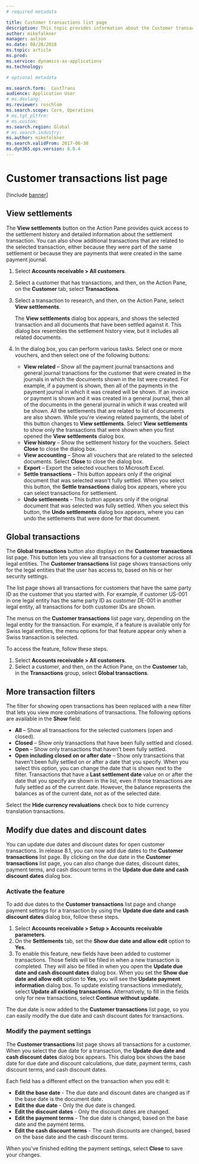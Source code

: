 ```yaml
---
# required metadata

title: Customer transactions list page
description: This topic provides information about the Customer transactions list page for Microsoft Dynamics 365 Finance.
author: mikefalkner
manager: aolson
ms.date: 08/28/2018
ms.topic: article
ms.prod: 
ms.service: dynamics-ax-applications
ms.technology: 

# optional metadata

ms.search.form:  CustTrans
audience: Application User
# ms.devlang: 
ms.reviewer: roschlom
ms.search.scope: Core, Operations
# ms.tgt_pltfrm: 
# ms.custom: 
ms.search.region: Global 
# ms.search.industry: 
ms.author: mikefalkner
ms.search.validFrom: 2017-06-30
ms.dyn365.ops.version: 8.0.4
---
```


# Customer transactions list page

[!include [banner](../includes/banner.md)]

## View settlements

The **View settlements** button on the Action Pane provides quick access to the settlement history and detailed information about the settlement transaction. You can also show additional transactions that are related to the selected transaction, either because they were part of the same settlement or because they are payments that were created in the same payment journal.

1. Select **Accounts receivable \> All customers**.
2. Select a customer that has transactions, and then, on the Action Pane, on the **Customer** tab, select **Transactions**.
3. Select a transaction to research, and then, on the Action Pane, select **View settlements**.

    The **View settlements** dialog box appears, and shows the selected transaction and all documents that have been settled against it. This dialog box resembles the settlement history view, but it includes all related documents.

4. In the dialog box, you can perform various tasks. Select one or more vouchers, and then select one of the following buttons:

    - **View related** – Show all the payment journal transactions and general journal tranactions for the customer that were created in the journals in which the documents shown in the list were created. For example, if a payment is shown, then all of the payments in the payment journal in which it was created will be shown. If an invoice or payment is shown and it was created in a general journal, then all of the documents in the general journal in which it was created will be shown. All the settlements that are related to list of documents are also shown. While you're viewing related payments, the label of this button changes to **View settlements**. Select **View settlements** to show only the transactions that were shown when you first opened the **View settlements** dialog box.
    - **View history** – Show the settlement history for the vouchers. Select **Close** to close the dialog box.
    - **View accounting** – Show all vouchers that are related to the selected documents. Select **Close** to close the dialog box.
    - **Export** – Export the selected vouchers to Microsoft Excel.
    - **Settle transactions** – This button appears only if the original document that was selected wasn't fully settled. When you select this button, the **Settle transactions** dialog box appears, where you can select transactions for settlement.
    - **Undo settlements** – This button appears only if the original document that was selected was fully settled. When you select this button, the **Undo settlements** dialog box appears, where you can undo the settlements that were done for that document.

## Global transactions

The **Global transactions** button also displays on the **Customer transactions** list page. This button lets you view all transactions for a customer across all legal entities. The **Customer transactions** list page shows transactions only for the legal entities that the user has access to, based on his or her security settings.

The list page shows all transactions for customers that have the same party ID as the customer that you started with. For example, if customer US-001 in one legal entity has the same party ID as customer DE-001 in another legal entity, all transactions for both customer IDs are shown.

The menus on the **Customer transactions** list page vary, depending on the legal entity for the transaction. For example, if a feature is available only for Swiss legal entities, the menu options for that feature appear only when a Swiss transaction is selected.

To access the feature, follow these steps.

1. Select **Accounts receivable \> All customers**.
2. Select a customer, and then, on the Action Pane, on the **Customer** tab, in the **Transactions** group, select **Global transactions**.

## More transaction filters 

The filter for showing open transactions has been replaced with a new filter that lets you view more combinations of transactions. The following options are available in the **Show** field:

- **All** – Show all transactions for the selected customers (open and closed).
- **Closed** – Show only transactions that have been fully settled and closed.
- **Open** – Show only transactions that haven't been fully settled.
- **Open including closed on or after date** – Show only transactions that haven't been fully settled on or after a date that you specify. When you select this option, you can change the date that is shown next to the filter. Transactions that have a **Last settlement date** value on or after the date that you specify are shown in the list, even if those transactions are fully settled as of the current date. However, the balance represents the balances as of the current date, not as of the selected date.

Select the **Hide currency revaluations** check box to hide currency translation transactions.

## Modify due dates and discount dates

You can update due dates and discount dates for open customer transactions. In release 8.1, you can now add due dates to the **Customer transactions** list page. By clicking on the due date in the **Customer transactions** list page, you can also change due dates, discount dates, payment terms, and cash discount terms in the **Update due date and cash discount dates**  dialog box.

### Activate the feature

To add due dates to the **Customer transactions** list page and change payment settings for a transaction by using the **Update due date and cash discount dates** dialog box, follow these steps.

1. Select **Accounts receivable \> Setup \> Accounts receivable parameters**.
2. On the **Settlements** tab, set the **Show due date and allow edit** option to **Yes**.
3. To enable this feature, new fields have been added to customer transactions. Those fields will be filled in when a new transaction is completed. They will also be filled in when you open the **Update due date and cash discount dates** dialog box. When you set the **Show due date and allow edit** option to **Yes**, you will see the **Update payment information** dialog box.  To update existing transactions immediately, select **Update all existing transactions**. Alternatively, to fill in the fields only for new transactions, select **Continue without update**.

The due date is now added to the **Customer transactions** list page, so you can easily modify the due date and cash discount dates for transactions.

### Modify the payment settings

The **Customer transactions** list page shows all transactions for a customer. When you select the due date for a transaction, the **Update due date and cash discount dates** dialog box appears. This dialog box shows the base date for due date and discount calculations, due date, payment terms, cash discount terms, and cash discount dates.

Each field has a different effect on the transaction when you edit it:

- **Edit the base date** - The due date and discount dates are changed as if the base date is the document date.
- **Edit the due date** - Only the due date is changed.
- **Edit the discount dates** - Only the discount dates are changed.
- **Edit the payment terms** - The due date is changed, based on the base date and the payment terms.
- **Edit the cash discount terms** - The cash discounts are changed, based on the base date and the cash discount terms.

When you've finished editing the payment settings, select **Close** to save your changes.
